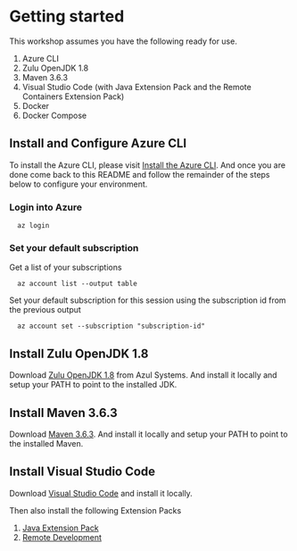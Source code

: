 # Getting started

This workshop assumes you have the following ready for use.

1. Azure CLI
1. Zulu OpenJDK 1.8
1. Maven 3.6.3
1. Visual Studio Code (with Java Extension Pack and the Remote Containers Extension Pack)
1. Docker
1. Docker Compose

## Install and Configure Azure CLI

To install the Azure CLI, please visit 
[Install the Azure CLI](https://docs.microsoft.com/en-us/cli/azure/install-azure-cli).
And once you are done come back to this README and follow the remainder of the 
steps below to configure your environment.

### Login into Azure

````shell
  az login
````

### Set your default subscription

Get a list of your subscriptions

````shell
  az account list --output table
````

Set your default subscription for this session using the subscription id from the previous output

````shell
  az account set --subscription "subscription-id"
````

## Install Zulu OpenJDK 1.8

Download [Zulu OpenJDK 1.8](https://www.azul.com/downloads/zulu-community/?&version=java-8-lts&package=jdk)
from Azul Systems. And install it locally and setup your PATH to point to the installed JDK.

## Install Maven 3.6.3

Download [Maven 3.6.3](http://mirrors.ibiblio.org/apache/maven/maven-3/3.6.3/binaries/apache-maven-3.6.3-bin.tar.gz).
And install it locally and setup your PATH to point to the installed Maven.

## Install Visual Studio Code

Download [Visual Studio Code](https://code.visualstudio.com/Download) and install it locally.

Then also install the following Extension Packs

1. [Java Extension Pack](https://marketplace.visualstudio.com/items?itemName=vscjava.vscode-java-pack)
1. [Remote Development](https://marketplace.visualstudio.com/items?itemName=ms-vscode-remote.vscode-remote-extensionpack)
